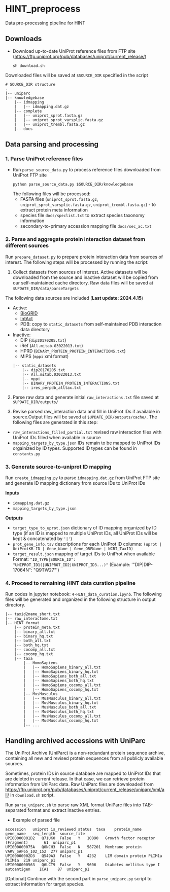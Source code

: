 # HINT_preprocess
Data pre-processing pipeline for HINT

## Downloads

* Download up-to-date UniProt reference files from FTP site (https://ftp.uniprot.org/pub/databases/uniprot/current_release/)

  ```
  sh download.sh
  ```
Downloaded files will be saved at `$SOURCE_DIR` specified in the script

```
# SOURCE_DIR structure
.
|-- uniparc
|-- knowledgebase
    |-- idmapping
    |   |-- idmapping.dat.gz
    |-- complete
    |   |-- uniprot_sprot.fasta.gz  
    |   |-- uniprot_sprot_varsplic.fasta.gz  
    |   |-- uniprot_trembl.fasta.gz
    |-- docs
```

## Data parsing and processing

### 1. Parse UniProt reference files
* Run `parse_source_data.py` to process reference files downloaded from UniProt FTP site
    ```
    python parse_source_data.py $SOURCE_DIR/knowledgebase
    ```
    The following files will be processed:
    * FASTA files (`uniprot_sprot.fasta.gz`, `uniprot_sprot_varsplic.fasta.gz`, `uniprot_trembl.fasta.gz`) - to extract protein meta information
    * species file `docs/speclist.txt` to extract species taxonomy information
    * secondary-to-primary accession mapping file `docs/sec_ac.txt`

### 2. Parse and aggregate protein interaction dataset from different sources

Run `prepare_dataset.py` to prepare protein interaction data from sources of interest. The following steps will be processed by running the script:
1. Collect datasets from sources of interest. Active datasets will be downloaded from the source and inactive dataset will be copied from our self-maintained cache directory. Raw data files will be saved at `$UPDATE_DIR/data/parseTargets`

The following data sources are included (**Last update: 2024.4.15**)
* Active:
  * [BioGRID](https://downloads.thebiogrid.org/Download/BioGRID/Latest-Release/BIOGRID-ALL-LATEST.mitab.zip)
  * [IntAct](https://ftp.ebi.ac.uk/pub/databases/intact/current/psimitab/intact.zip)
  * PDB: copy to `static_datasets` from self-maintained PDB interaction data directory
* Inactive:
  * DIP (`dip20170205.txt`)
  * iRef (`All.mitab.03022013.txt`)
  * HPRD (`BINARY_PROTEIN_PROTEIN_INTERACTIONS.txt`)
  * MIPS (`mppi` xml format)
  ```
  |-- static_datasets
      |-- dip20170205.txt
      |-- All.mitab.03022013.txt
      |-- mppi
      |-- BINARY_PROTEIN_PROTEIN_INTERACTIONS.txt
      |-- ires_perpdb_alltax.txt
  ```
2. Parse raw data and generate initial `raw_interactions.txt` file saved at `$UPDATE_DIR/outputs/`

3. Revise parsed raw_interaction data and fill in UniProt IDs if available in source.Output files will be saved at `$UPDATE_DIR/outputs/cache/`. The following files are generated in this step:
  * `raw_interactions_filled_partial.txt` revised raw interaction files with UniProt IDs filled when available in source
  * `mapping_targets_by_type.json` IDs remain to be mapped to UniProt IDs orgainized by ID types. Supported ID types can be found in `constants.py`

### 3. Generate source-to-uniprot ID mapping

Run `create_idmapping.py` to parse `idmapping.dat.gz` from UniProt FTP site and generate ID mapping dictionary from source IDs to UniProt IDs

**Inputs**
* `idmapping.dat.gz`
* `mapping_targets_by_type.json`

**Outputs**
* `target_type_to_uprot.json` dictionary of ID mapping organized by ID type (if an ID is mapped to multiple UniProt IDs, all UniProt IDs will be kept & concatenated by `'|'`)
* `prot_gene_info.tsv` descriptions for each UniProt ID columns: `(uprot | UniProtKB-ID | Gene_Name | Gene_ORFName | NCBI_TaxID)`
* `target_result.json` mapping of target IDs to UniProt when available  
Format: `"ID_TYPE|SOURCE_ID": "UNIPROT_ID1(|UNIPROT_ID2|UNIPROT_ID3...)"` (Example: '"DIP|DIP-17064N": "Q9TW27"')

### 4. Proceed to remaining HINT data curation pipeline

Run codes in jupyter notebook: `4-HINT_data_curation.ipynb`. The following files will be generated and organized in the following structure in output directory.

```
|-- taxid2name_short.txt
|-- raw_interactome.txt
|-- HINT_format
    |-- protein_meta.txt
    |-- binary_all.txt
    |-- binary_hq.txt
    |-- both_all.txt
    |-- both_hq.txt
    |-- cocomp_all.txt
    |-- cocomp_hq.txt
    |-- taxa
        |-- HomoSapiens
        |   |-- HomoSapiens_binary_all.txt
        |   |-- HomoSapiens_binary_hq.txt
        |   |-- HomoSapiens_both_all.txt
        |   |-- HomoSapiens_both_hq.txt
        |   |-- HomoSapiens_cocomp_all.txt
        |   |-- HomoSapiens_cocomp_hq.txt
        |-- MusMusculus
        |   |-- MusMusculus_binary_all.txt
        |   |-- MusMusculus_binary_hq.txt
        |   |-- MusMusculus_both_all.txt
        |   |-- MusMusculus_both_hq.txt
        |   |-- MusMusculus_cocomp_all.txt
        |   |-- MusMusculus_cocomp_hq.txt
        |-- ...
```

## Handling archived accessions with UniParc

The UniProt Archive (UniParc) is a non-redundant protein sequence archive,
containing all new and revised protein sequences from all publicly available 
sources. 

Sometimes, protein IDs in source database are mapped to UniProt IDs that are deleted in current release. 
In that case, we can retrieve protein information from UniParc data. Raw UniParc files are downloaded from https://ftp.uniprot.org/pub/databases/uniprot/current_release/uniparc/xml/all/ in `download.sh` script.

Run `parse_uniparc.sh` to parse raw XML format UniParc files into TAB-separated format and extract inactive entries.

* Example of parsed file
```
accession	uniprot	is_reviewed	status	taxa	protein_name	gene_name	seq_length	source_file
UPI00000001D2	Q71UK0	False	Y	10090	Growth factor receptor (Fragment)		61	uniparc_p1
UPI000000075A	Q0NCH3	False	N	587201	Membrane protein	VARV_SAF65_102_152	277	uniparc_p1
UPI00000002D3	Q549A3	False	Y	4232	LIM domain protein PLIM1a	PLIM1a	219	uniparc_p1
UPI0000000563	Q6LCT9	False	Y	9606	Diabetes mellitus type I autoantigen	ICA1	87	uniparc_p1
```

[Optional] Continue with the second part in `parse_uniparc.py` script to extract information for target species.